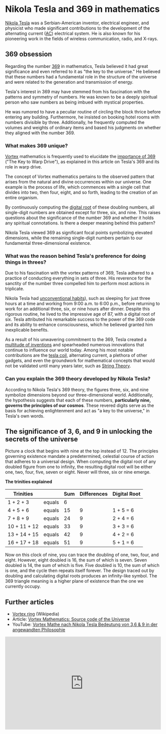 # Nikola Tesla and 369 in mathematics

[Nikola Tesla](https://en.wikipedia.org/wiki/Nikola_Tesla) was a Serbian-American inventor, electrical engineer, and physicist who made significant contributions to the development of the alternating current ([AC](https://en.wikipedia.org/wiki/Alternating_current)) electrical system. He is also known for his pioneering work in the fields of wireless communication, radio, and X-rays.

## 369 obsession

Regarding the number [369](https://en.wikipedia.org/wiki/369_(number)) in mathematics, Tesla believed it had great significance and even referred to it as "the key to the universe." He believed that these numbers had a fundamental role in the structure of the universe and were related to the generation and transmission of energy.

Tesla's interest in 369 may have stemmed from his fascination with the patterns and symmetry of numbers. He was known to be a deeply spiritual person who saw numbers as being imbued with mystical properties.

He was rumored to have a peculiar routine of circling the block thrice before entering any building. Furthermore, he insisted on booking hotel rooms with numbers divisible by three. Additionally, he frequently computed the volumes and weights of ordinary items and based his judgments on whether they aligned with the number 369.

### What makes 369 unique?

[Vortex](https://en.wikipedia.org/wiki/Vortex) mathematics is frequently used to elucidate the [importance of 369](https://www.academia.edu/44905399/Tesla_369_The_Key_to_Warp_Drive "369 Tesla Warp Drive") ("The Key to Warp Drive"), as explained in this article on Tesla's 369 and its role in warp drive.

The concept of Vortex mathematics pertains to the observed pattern that arises from the natural and divine occurrences within our universe. One example is the process of life, which commences with a single cell that divides into two, then four, eight, and so forth, leading to the creation of an entire organism.

By continuously computing the [digital root](https://digitalcommons.sacredheart.edu/cgi/viewcontent.cgi?article=1271&context=acadfest) of these doubling numbers, all single-digit numbers are obtained except for three, six, and nine. This raises questions about the significance of the number 369 and whether it holds any spiritual connotations. Is there a deeper meaning behind this pattern?

Nikola Tesla viewed 369 as significant focal points symbolizing elevated dimensions, while the remaining single-digit numbers pertain to our fundamental three-dimensional existence.

### What was the reason behind Tesla's preference for doing things in threes?

Due to his fascination with the vortex patterns of 369, Tesla adhered to a practice of conducting everything in sets of three. His reverence for the sanctity of the number three compelled him to perform most actions in triplicate.

Nikola Tesla had [unconventional habits](https://web.mit.edu/most/Public/Tesla1/etradict2.htm "Nikola Tesla 3 6 9 Biography")), such as sleeping for just three hours at a time and working from 9:00 a.m. to 6:00 p.m., before returning to work for an additional three, six, or nine hours after dinner. Despite this rigorous routine, he lived to the impressive age of 87, with a digital root of six. Tesla attributed his remarkable success to the power of the 369 code and its ability to enhance consciousness, which he believed granted him inexplicable benefits.

As a result of his unwavering commitment to the 369, Tesla created a [multitude of inventions](https://www.fi.edu/case-files/nikola-tesla) and spearheaded numerous innovations that continue to influence our world today. Among his most notable contributions are the [tesla coil](https://en.wikipedia.org/wiki/Tesla_coil), alternating current, a plethora of other gadgets, and even the groundwork for mathematical concepts that would not be validated until many years later, such as [String Theory](https://en.wikipedia.org/wiki/String_theory).

### Can you explain the 369 theory developed by Nikola Tesla?

According to Nikola Tesla's 369 theory, the figures three, six, and nine symbolize dimensions beyond our three-dimensional world. Additionally, the hypothesis suggests that each of these numbers, **particularly nine, governs the principles of our cosmos**. These revered digits serve as the basis for achieving enlightenment and act as "a key to the universe," in Tesla's own words.

## The significance of 3, 6, and 9 in unlocking the secrets of the universe

Picture a clock that begins with nine at the top instead of 12. The principles governing existence mandate a predetermined, celestial course of action that adheres to a universal design. When computing the digital root of any doubled figure from one to infinity, the resulting digital root will be either one, two, four, five, seven or eight. Never will three, six or nine emerge.

**The trinities explained**

| Trinities | &nbsp; | Sum | Differences | Digital Root |
| --- | --- | --- | --- | --- |
| 1 + 2 + 3 | equals | 6 | &nbsp; | &nbsp; |
| 4 + 5 + 6 | equals | 15 | 9 | 1 + 5 = 6 |
| 7 + 8 + 9 | equals | 24 | 9 | 2 + 4 = 6 |
| 10 + 11 + 12 | equals | 33 | 9 | 3 + 3 = 6 |
| 13 + 14 + 15 | equals | 42 | 9 | 4 + 2 = 6 |
| 16 + 17 + 18 | equals | 51 | 9 | 5 + 1 = 6 |

Now on this clock of nine, you can trace the doubling of one, two, four, and eight. However, eight doubled is 16, the sum of which is seven. Seven doubled is 14, the sum of which is five. Five doubled is 10, the sum of which is one, and the cycle then repeats itself forever. The design traced out by doubling and calculating digital roots produces an infinity-like symbol. The 369 triangle meaning is a higher plane of existence than the one we currently occupy.

## Further articles

* [Vortex ring](https://en.wikipedia.org/wiki/Vortex_ring) (Wikipedia)
* Article: [Vortex Mathematics: Source code of the Universe](https://aayushivaish.medium.com/vortex-mathematics-source-code-of-the-universe-23749cc4ad6)
* YouTube: [Vortex Mathe nach Nikola Tesla Bedeutung von 3,6 & 9 in der angewandten Philosophie](https://youtu.be/f4TiYjj0YSo)


<iframe height="300" style="width: 100%;" scrolling="no" title="Vortex Ring" src="https://codepen.io/axelquack/embed/KKGdgeq?default-tab=html%2Cresult" frameborder="no" loading="lazy" allowtransparency="true" allowfullscreen="true">
  See the Pen <a href="https://codepen.io/axelquack/pen/KKGdgeq">
  Vortex Ring</a> by Axel Quack (<a href="https://codepen.io/axelquack">@axelquack</a>)
  on <a href="https://codepen.io">CodePen</a>.
</iframe>
